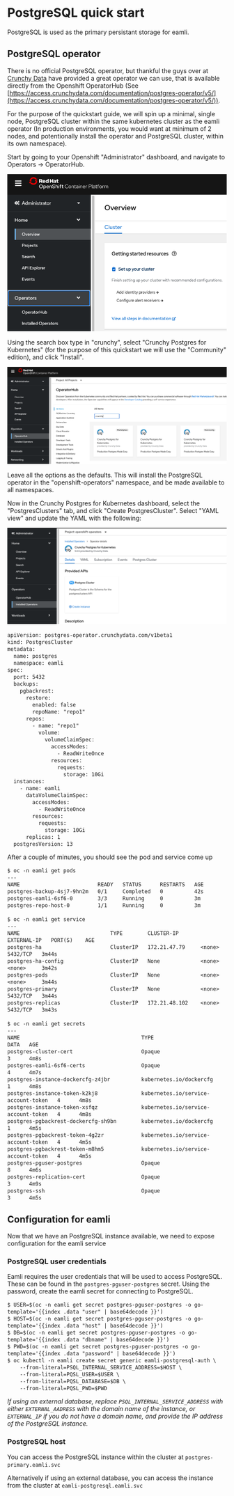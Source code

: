 # PostgreSQL quick start
PostgreSQL is used as the primary persistant storage for eamli.

## PostgreSQL operator
There is no official PostgreSQL operator, but thankful the guys over at [Crunchy Data](https://www.crunchydata.com/) have provided a great operator we can use, that is available directly from the Openshift OperatorHub (See [https://access.crunchydata.com/documentation/postgres-operator/v5/](https://access.crunchydata.com/documentation/postgres-operator/v5/)).

For the purpose of the quickstart guide, we will spin up a minimal, single node, PostgreSQL cluster within the same kubernetes cluster as the eamli operator (In production environments, you would want at minimum of 2 nodes, and potentionally install the operator and PostgreSQL cluster, within its own namespace).

Start by going to your Openshift "Administrator" dashboard, and navigate to Operators -> OperatorHub.

![Admin Console](/imgs/postgresql/overview.png)

Using the search box type in "crunchy", select "Crunchy Postgres for Kubernetes" (for the purpose of this quickstart we will use the "Community" edition), and click "Install".

![Operator Hub](/imgs/postgresql/operatorhub.png)

Leave all the options as the defaults. This will install the PostgreSQL operator in the "openshift-operators" namespace, and be made available to all namespaces.

Now in the Crunchy Postgres for Kubernetes dashboard, select the "PostgresClusters" tab, and click "Create PostgresCluster". Select "YAML view" and update the YAML with the following:

![Operator Dashboard](/imgs/postgresql/dashboard.png)

    apiVersion: postgres-operator.crunchydata.com/v1beta1
    kind: PostgresCluster
    metadata:
      name: postgres
      namespace: eamli
    spec:
      port: 5432
      backups:
        pgbackrest:
          restore:
            enabled: false
            repoName: "repo1"
          repos:
            - name: "repo1"
              volume:
                volumeClaimSpec:
                  accessModes:
                    - ReadWriteOnce
                  resources:
                    requests:
                      storage: 10Gi
      instances:
        - name: eamli
          dataVolumeClaimSpec:
            accessModes:
              - ReadWriteOnce
            resources:
              requests:
                storage: 10Gi
          replicas: 1
      postgresVersion: 13

After a couple of minutes, you should see the pod and service come up

    $ oc -n eamli get pods
    ---
    NAME                         READY   STATUS      RESTARTS   AGE
    postgres-backup-4sj7-9hn2m   0/1     Completed   0          42s
    postgres-eamli-6sf6-0        3/3     Running     0          3m
    postgres-repo-host-0         1/1     Running     0          3m

    $ oc -n eamli get service
    ---
    NAME                             TYPE        CLUSTER-IP       EXTERNAL-IP   PORT(S)    AGE
    postgres-ha                      ClusterIP   172.21.47.79     <none>        5432/TCP   3m44s
    postgres-ha-config               ClusterIP   None             <none>        <none>     3m42s
    postgres-pods                    ClusterIP   None             <none>        <none>     3m44s
    postgres-primary                 ClusterIP   None             <none>        5432/TCP   3m44s
    postgres-replicas                ClusterIP   172.21.48.102    <none>        5432/TCP   3m43s

    $ oc -n eamli get secrets
    ---
    NAME                                       TYPE                                  DATA   AGE
    postgres-cluster-cert                      Opaque                                3      4m8s
    postgres-eamli-6sf6-certs                  Opaque                                4      4m7s
    postgres-instance-dockercfg-z4jbr          kubernetes.io/dockercfg               1      4m8s
    postgres-instance-token-k2kj8              kubernetes.io/service-account-token   4      4m8s
    postgres-instance-token-xsfqz              kubernetes.io/service-account-token   4      4m8s
    postgres-pgbackrest-dockercfg-sh9bn        kubernetes.io/dockercfg               1      4m5s
    postgres-pgbackrest-token-4g2zr            kubernetes.io/service-account-token   4      4m5s
    postgres-pgbackrest-token-m8hm5            kubernetes.io/service-account-token   4      4m5s
    postgres-pguser-postgres                   Opaque                                8      4m6s
    postgres-replication-cert                  Opaque                                3      4m9s
    postgres-ssh                               Opaque                                3      4m5s

## Configuration for eamli

Now that we have an PostgreSQL instance available, we need to expose configuration for the eamli service

### PostgreSQL user credentials

Eamli requires the user credentials that will be used to access PostgreSQL. These can be found in the `postgres-pguser-postgres` secret.
Using the password, create the eamli secret for connecting to PostgreSQL.

    $ USER=$(oc -n eamli get secret postgres-pguser-postgres -o go-template='{{index .data "user" | base64decode }}')
    $ HOST=$(oc -n eamli get secret postgres-pguser-postgres -o go-template='{{index .data "host" | base64decode }}')
    $ DB=$(oc -n eamli get secret postgres-pguser-postgres -o go-template='{{index .data "dbname" | base64decode }}')
    $ PWD=$(oc -n eamli get secret postgres-pguser-postgres -o go-template='{{index .data "password" | base64decode }}')
    $ oc kubectl -n eamli create secret generic eamli-postgresql-auth \
        --from-literal=PSQL_INTERNAL_SERVICE_ADDRESS=$HOST \
        --from-literal=PQSL_USER=$USER \
        --from-literal=PQSL_DATABASE=$DB \
        --from-literal=PQSL_PWD=$PWD

_If using an external database, replace `PSQL_INTERNAL_SERVICE_ADDRESS` with either `EXTERNAL_AADRESS` with the domain name of the instance, or `EXTERNAL_IP` if you do not have a domain name, and provide the IP address of the PostgreSQL instance._

### PostgreSQL host
You can access the PostgreSQL instance within the cluster at `postgres-primary.eamli.svc`

Alternatively if using an external database, you can access the instance from the cluster at `eamli-postgresql.eamli.svc`
